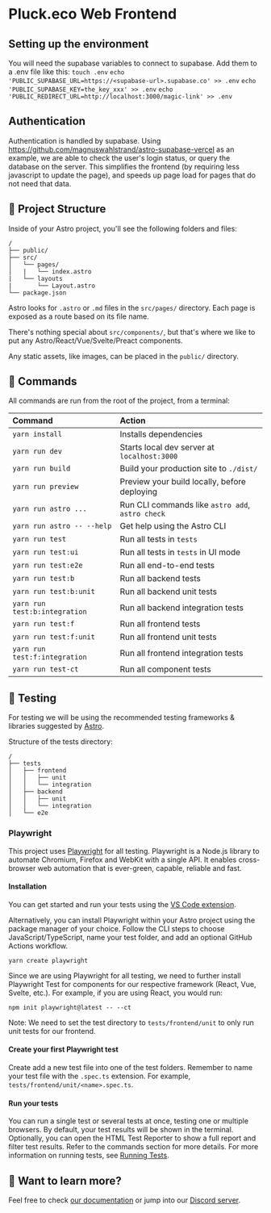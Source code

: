 # Pluck.eco Web Frontend

## Setting up the environment

You will need the supabase variables to connect to supabase. Add them to a .env file like this:
`touch .env`
`echo 'PUBLIC_SUPABASE_URL=https://<supabase-url>.supabase.co' >> .env`
`echo 'PUBLIC_SUPABASE_KEY=the_key_xxx' >> .env`
`echo 'PUBLIC_REDIRECT_URL=http://localhost:3000/magic-link' >> .env`

## Authentication

Authentication is handled by supabase. Using <https://github.com/magnuswahlstrand/astro-supabase-vercel> as an example, we are able to check the user's login status, or query the database on the server.
This simplifies the frontend (by requiring less javascript to update the page), and speeds up page load for pages that do not need that data.

## 🚀 Project Structure

Inside of your Astro project, you'll see the following folders and files:

```
/
├── public/
├── src/
│   └── pages/
│   |   └── index.astro
|   └── layouts
|       └── Layout.astro
└── package.json
```

Astro looks for `.astro` or `.md` files in the `src/pages/` directory. Each page is exposed as a route based on its file name.

There's nothing special about `src/components/`, but that's where we like to put any Astro/React/Vue/Svelte/Preact components.

Any static assets, like images, can be placed in the `public/` directory.

## 🧞 Commands

All commands are run from the root of the project, from a terminal:

| Command                       | Action                                           |
| :---------------------------- | :----------------------------------------------- |
| `yarn install`                | Installs dependencies                            |
| `yarn run dev`                | Starts local dev server at `localhost:3000`      |
| `yarn run build`              | Build your production site to `./dist/`          |
| `yarn run preview`            | Preview your build locally, before deploying     |
| `yarn run astro ...`          | Run CLI commands like `astro add`, `astro check` |
| `yarn run astro -- --help`    | Get help using the Astro CLI                     |
| `yarn run test`               | Run all tests in `tests`                         |
| `yarn run test:ui`            | Run all tests in `tests` in UI mode              |
| `yarn run test:e2e`           | Run all end-to-end tests                         |
| `yarn run test:b`             | Run all backend tests                            |
| `yarn run test:b:unit`        | Run all backend unit tests                       |
| `yarn run test:b:integration` | Run all backend integration tests                |
| `yarn run test:f`             | Run all frontend tests                           |
| `yarn run test:f:unit`        | Run all frontend unit tests                      |
| `yarn run test:f:integration` | Run all frontend integration tests               |
| `yarn run test-ct`            | Run all component tests                          |

## 🧪 Testing

For testing we will be using the recommended testing frameworks & libraries suggested by [Astro](https://docs.astro.build/en/guides/testing/#playwright).

Structure of the tests directory:

```
/
├── tests
│   ├── frontend
│   │   ├── unit
│   │   └── integration
│   ├── backend
│   │   ├── unit
│   │   └── integration
│   └── e2e
```

### Playwright

This project uses [Playwright](https://playwright.dev/docs/intro) for all testing. Playwright is a Node.js library to automate Chromium, Firefox and WebKit with a single API. It enables cross-browser web automation that is ever-green, capable, reliable and fast.

#### Installation

You can get started and run your tests using the [VS Code extension](https://marketplace.visualstudio.com/items?itemName=ms-playwright.playwright).

Alternatively, you can install Playwright within your Astro project using the package manager of your choice. Follow the CLI steps to choose JavaScript/TypeScript, name your test folder, and add an optional GitHub Actions workflow.

```
yarn create playwright
```

Since we are using Playwright for all testing, we need to further install Playwright Test for components for our respective framework (React, Vue, Svelte, etc.). For example, if you are using React, you would run:

```
npm init playwright@latest -- --ct
```

Note: We need to set the test directory to `tests/frontend/unit` to only run unit tests for our frontend.

#### Create your first Playwright test

Create add a new test file into one of the test folders. Remember to name your test file with the `.spec.ts` extension. For example, `tests/frontend/unit/<name>.spec.ts`.

#### Run your tests

You can run a single test or several tests at once, testing one or multiple browsers. By default, your test results will be shown in the terminal. Optionally, you can open the HTML Test Reporter to show a full report and filter test results. Refer to the commands section
for more details. For more information on running tests, see [Running Tests](https://playwright.dev/docs/running-tests).

## 👀 Want to learn more?

Feel free to check [our documentation](https://docs.astro.build) or jump into our [Discord server](https://astro.build/chat).
